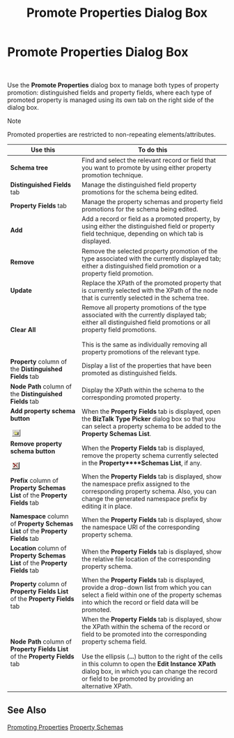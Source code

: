 ﻿---
title: Promote Properties Dialog Box
TOCTitle: Promote Properties Dialog Box
ms:assetid: 569f7acf-2c96-4f1e-a7a1-ccf1c893084c
ms:mtpsurl: https://msdn.microsoft.com/library/Aa560248(v=BTS.80)
ms:contentKeyID: 51528151
ms.date: 08/30/2017
mtps_version: v=BTS.80
f1_keywords:
- bts10.editor.props.promote
---

# Promote Properties Dialog Box

 

Use the **Promote Properties** dialog box to manage both types of property promotion: distinguished fields and property fields, where each type of promoted property is managed using its own tab on the right side of the dialog box.


> [!NOTE]
> <P>Promoted properties are restricted to non-repeating elements/attributes.</P>



<table>
<thead>
<tr class="header">
<th>Use this</th>
<th>To do this</th>
</tr>
</thead>
<tbody>
<tr class="odd">
<td><strong>Schema tree</strong></td>
<td>Find and select the relevant record or field that you want to promote by using either property promotion technique.</td>
</tr>
<tr class="even">
<td><strong>Distinguished Fields</strong> tab</td>
<td>Manage the distinguished field property promotions for the schema being edited.</td>
</tr>
<tr class="odd">
<td><strong>Property Fields</strong> tab</td>
<td>Manage the property schemas and property field promotions for the schema being edited.</td>
</tr>
<tr class="even">
<td><strong>Add</strong></td>
<td>Add a record or field as a promoted property, by using either the distinguished field or property field technique, depending on which tab is displayed.</td>
</tr>
<tr class="odd">
<td><strong>Remove</strong></td>
<td>Remove the selected property promotion of the type associated with the currently displayed tab; either a distinguished field promotion or a property field promotion.</td>
</tr>
<tr class="even">
<td><strong>Update</strong></td>
<td>Replace the XPath of the promoted property that is currently selected with the XPath of the node that is currently selected in the schema tree.</td>
</tr>
<tr class="odd">
<td><strong>Clear All</strong></td>
<td>Remove all property promotions of the type associated with the currently displayed tab; either all distinguished field promotions or all property field promotions.<br />
<br />
This is the same as individually removing all property promotions of the relevant type.</td>
</tr>
<tr class="even">
<td><strong>Property</strong> column of the <strong>Distinguished Fields</strong> tab</td>
<td>Display a list of the properties that have been promoted as distinguished fields.</td>
</tr>
<tr class="odd">
<td><strong>Node Path</strong> column of the <strong>Distinguished Fields</strong> tab</td>
<td>Display the XPath within the schema to the corresponding promoted property.</td>
</tr>
<tr class="even">
<td><strong>Add property schema button</strong><br />
<br />
 <img src="images/Aa560248.3d7b1a5e-7f43-4687-b01a-b2216b4b5ac2(BTS.80).jpeg" /></td>
<td>When the <strong>Property Fields</strong> tab is displayed, open the <strong>BizTalk Type Picker</strong> dialog box so that you can select a property schema to be added to the <strong>Property Schemas List</strong>.</td>
</tr>
<tr class="odd">
<td><strong>Remove property schema button</strong><br />
<br />
 <img src="images/Aa561606.4bd6c6e7-93bf-4cdd-b1b2-8bd460a48dd9(BTS.80).jpeg" /></td>
<td>When the <strong>Property Fields</strong> tab is displayed, remove the property schema currently selected in the <strong>Property****Schemas List</strong>, if any.</td>
</tr>
<tr class="even">
<td><strong>Prefix</strong> column of <strong>Property Schemas List</strong> of the <strong>Property Fields</strong> tab</td>
<td>When the <strong>Property Fields</strong> tab is displayed, show the namespace prefix assigned to the corresponding property schema. Also, you can change the generated namespace prefix by editing it in place.</td>
</tr>
<tr class="odd">
<td><strong>Namespace</strong> column of <strong>Property Schemas List</strong> of the <strong>Property Fields</strong> tab</td>
<td>When the <strong>Property Fields</strong> tab is displayed, show the namespace URI of the corresponding property schema.</td>
</tr>
<tr class="even">
<td><strong>Location</strong> column of <strong>Property Schemas List</strong> of the <strong>Property Fields</strong> tab</td>
<td>When the <strong>Property Fields</strong> tab is displayed, show the relative file location of the corresponding property schema.</td>
</tr>
<tr class="odd">
<td><strong>Property</strong> column of <strong>Property Fields List</strong> of the <strong>Property Fields</strong> tab</td>
<td>When the <strong>Property Fields</strong> tab is displayed, provide a drop-down list from which you can select a field within one of the property schemas into which the record or field data will be promoted.</td>
</tr>
<tr class="even">
<td><strong>Node Path</strong> column of <strong>Property Fields List</strong> of the <strong>Property Fields</strong> tab</td>
<td>When the <strong>Property Fields</strong> tab is displayed, show the XPath within the schema of the record or field to be promoted into the corresponding property schema field.<br />
<br />
Use the ellipsis (<strong>...</strong>) button to the right of the cells in this column to open the <strong>Edit Instance XPath</strong> dialog box, in which you can change the record or field to be promoted by providing an alternative XPath.</td>
</tr>
</tbody>
</table>


## See Also

[Promoting Properties](https://msdn.microsoft.com/library/aa561535\(v=bts.80\))  
[Property Schemas](https://msdn.microsoft.com/library/aa561059\(v=bts.80\))

